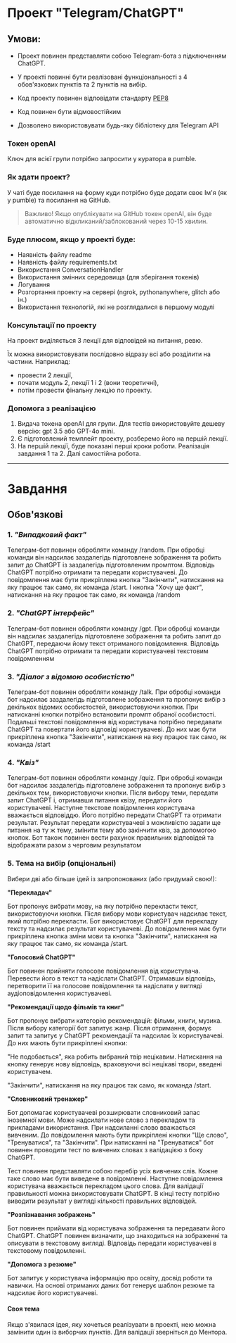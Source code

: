 # Проект "Telegram/ChatGPT"

## Умови:
- Проект повинен представляти собою Telegram-бота з підключенням ChatGPT.

- У проекті повинні бути реалізовані функціональності з 4 обов'язкових пунктів та 2 пунктів на вибір.

- Код проекту повинен відповідати стандарту [PEP8](https://peps.python.org/pep-0008/)

- Код повинен бути відмовостійким

- Дозволено використовувати будь-яку бібліотеку для Telegram API

### Токен openAI
Ключ для всієї групи потрібно запросити у куратора в pumble.

### Як здати проект?
У чаті буде посилання на форму куди потрібно буде додати своє Ім'я (як у pumble) та посилання на GitHub.
> Важливо! Якщо опублікувати на GitHub токен openAI, він буде автоматично відкликаний/заблокований через 10-15 хвилин. 

### Буде плюсом, якщо у проекті буде:

- Наявність файлу readme
- Наявність файлу requirements.txt
- Використання ConversationHandler
- Використання змінних середовища (для зберігання токенів)
- Логування
- Розгортання проекту на сервері (ngrok, pythonanywhere, glitch або ін.)
- Використання технологій, які не розглядалися в першому модулі


### Консультації по проекту
На проект виділяється 3 лекції для відповідей на питання, ревю.

Їх можна використовувати послідовно відразу всі або розділити на частини. 
Наприклад: 
- провести 2 лекції, 
- почати модуль 2, лекції 1 і 2 (вони теоретичні),
- потім провести фінальну лекцію по проекту. 

### Допомога з реалізацією 
1. Видача токена openAI для групи. Для тестів використовуйте дешеву версію: gpt 3.5 або GPT-4o mini. 
2. Є підготовлений темплейт проекту, розберемо його на першій лекції. 
3. На першій лекції, буде показані перші кроки роботи. Реалізація завдання 1 та 2. Далі самостійна робота.

---


# Завдання 
## Обов'язкові

### 1. *"Випадковий факт"*
Телеграм-бот повинен обробляти команду /random.
При обробці команди він надсилає заздалегідь підготовлене зображення
та робить запит до ChatGPT із заздалегідь підготовленим промптом.
Відповідь ChatGPT потрібно отримати та передати користувачеві.
До повідомлення має бути прикріплена кнопка "Закінчити", натискання на яку
працює так само, як команда /start.
І кнопка "Хочу ще факт", натискання на яку
працює так само, як команда /random


### 2. *"ChatGPT інтерфейс"*
Телеграм-бот повинен обробляти команду /gpt.
При обробці команди він надсилає заздалегідь підготовлене зображення
та робить запит до ChatGPT, передаючи йому
текст отриманого повідомлення. Відповідь ChatGPT потрібно отримати та
передати користувачеві текстовим повідомленням


### 3. *"Діалог з відомою особистістю"*
Телеграм-бот повинен обробляти команду /talk.
При обробці команди бот надсилає заздалегідь підготовлене зображення та
пропонує вибір з декількох відомих особистостей,
використовуючи кнопки. При натисканні кнопки потрібно встановити промпт обраної особистості.
Подальші текстові повідомлення від користувача потрібно передавати ChatGPT та
повертати його відповіді користувачеві.
До них має бути прикріплена кнопка "Закінчити", натискання на яку
працює так само, як команда /start


### 4. *"Квіз"*
Телеграм-бот повинен обробляти команду /quiz.
При обробці команди бот надсилає заздалегідь підготовлене зображення
та пропонує вибір з декількох тем, використовуючи кнопки.
Після вибору теми, передати запит ChatGPT і, отримавши питання квізу, передати його
користувачеві. Наступне текстове повідомлення користувача вважається відповіддю.
Його потрібно передати ChatGPT та отримати результат. Результат передати користувачеві
з можливістю задати ще питання на ту ж тему, змінити тему або закінчити квіз, за допомогою кнопок.
Бот також повинен вести рахунок правильних відповідей та
відображати разом з черговим результатом


### 5. **Тема на вибір** (опціональні)
Вибери дві або більше ідей із запропонованих (або придумай свою!):

**"Перекладач"**

Бот пропонує вибрати мову, на яку потрібно перекласти текст, використовуючи кнопки.
Після вибору мови користувач надсилає текст, який потрібно перекласти.
Бот використовує ChatGPT для перекладу тексту та надсилає результат користувачеві.
До повідомлення має бути прикріплена кнопка зміни мови та кнопка "Закінчити", натискання на яку
працює так само, як команда /start.


**"Голосовий ChatGPT"**

Бот повинен прийняти голосове повідомлення від користувача. Перевести його в текст 
та надіслати ChatGPT. Отримавши відповідь, перетворити її на голосове повідомлення та
надіслати у вигляді аудіоповідомлення користувачеві.


**"Рекомендації щодо фільмів та книг"**

Бот пропонує вибрати категорію рекомендацій: фільми, книги, музика.
Після вибору категорії бот запитує жанр.
Після отримання, формує запит та запитує у ChatGPT рекомендації 
та надсилає їх користувачеві.
До них мають бути прикріплені кнопки:

"Не подобається", яка робить вибраний твір нецікавим. Натискання на
кнопку генерує нову відповідь, враховуючи всі нецікаві твори, введені користувачем.

"Закінчити", натискання на яку працює так само, як команда /start.


**"Словниковий тренажер"**

Бот допомагає користувачеві розширювати словниковий запас іноземної мови.
Може надсилати нове слово з перекладом та прикладами використання.
При надсиланні слово вважається вивченим. До повідомлення мають бути прикріплені
кнопки "Ще слово", "Тренуватися", та "Закінчити".
При натисканні на "Тренуватися" бот повинен проводити тест по вивчених словах 
з валідацією з боку ChatGPT.

Тест повинен представляти собою перебір усіх вивчених слів. Кожне таке слово
має бути виведене в повідомленні. Наступне повідомлення користувача вважається 
перекладом цього слова. Для валідації правильності можна використовувати ChatGPT.
В кінці тесту потрібно виводити результат у вигляді кількості правильних відповідей.


**"Розпізнавання зображень"**

Бот повинен приймати від користувача зображення та передавати його ChatGPT.
ChatGPT повинен визначити, що знаходиться на зображенні та описувати в текстовому вигляді.
Відповідь передати користувачеві в текстовому повідомленні.


**"Допомога з резюме"**

Бот запитує у користувача інформацію про освіту, досвід роботи та навички.
На основі отриманих даних бот генерує шаблон резюме та надсилає його користувачеві.


#### Своя тема

Якщо з'явилася ідея, яку хочеться реалізувати в проекті, нею можна замінити
один із виборчих пунктів. Для валідації зверніться до Ментора.